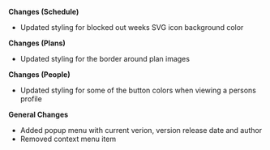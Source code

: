 **Changes (Schedule)**
- Updated styling for blocked out weeks SVG icon background color

**Changes (Plans)**
- Updated styling for the border around plan images 

**Changes (People)**
- Updated styling for some of the button colors when viewing a persons profile 

**General Changes**
- Added popup menu with current verion, version release date and author 
- Removed context menu item
